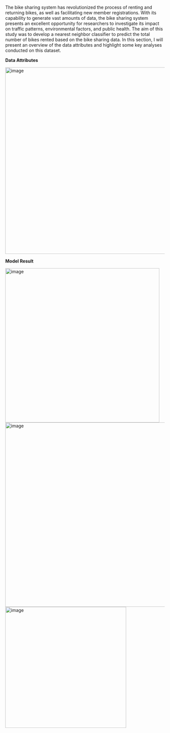 The bike sharing system has revolutionized the process of renting and returning bikes, as well as facilitating new member registrations. With its capability to generate vast amounts of data, the bike sharing system presents an excellent opportunity for researchers to investigate its impact on traffic patterns, environmental factors, and public health. The aim of this study was to develop a nearest neighbor classifier to predict the total number of bikes rented based on the bike sharing data. In this section, I will present an overview of the data attributes and highlight some key analyses conducted on this dataset.

**Data Attributes**

<img width="589" alt="image" src="https://github.com/fafifah/MyProjects/assets/136669312/2328051b-c7d2-4b88-b8b9-d4e14d89942b">

**Model Result**


<img width="487" alt="image" src="https://github.com/fafifah/MyProjects/assets/136669312/e62a7e62-baf7-4f31-a8a6-3fe7f55a8592">
<img width="582" alt="image" src="https://github.com/fafifah/MyProjects/assets/136669312/cd0c7b79-737f-498b-9eff-e6d4cf06daf4">
<img width="382" alt="image" src="https://github.com/fafifah/MyProjects/assets/136669312/7e754a39-1254-4bb7-aee2-3749f6e6b730">





